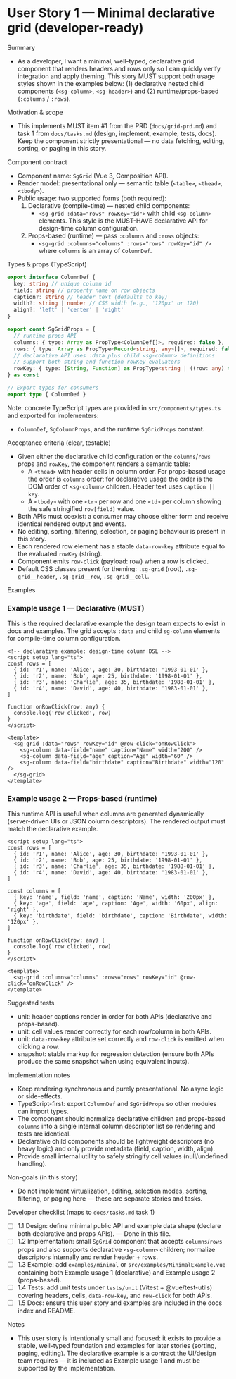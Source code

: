# User Story 1 — Minimal declarative grid (developer-ready)

Summary

- As a developer, I want a minimal, well-typed, declarative grid component that renders headers and rows only so I can quickly verify integration and apply theming. This story MUST support both usage styles shown in the examples below: (1) declarative nested child components (`<sg-column>`, `<sg-header>`) and (2) runtime/props-based (`:columns` / `:rows`).

Motivation & scope

- This implements MUST item #1 from the PRD (`docs/grid-prd.md`) and task 1 from `docs/tasks.md` (design, implement, example, tests, docs). Keep the component strictly presentational — no data fetching, editing, sorting, or paging in this story.

Component contract

- Component name: `SgGrid` (Vue 3, Composition API).
- Render model: presentational only — semantic table (`<table>`, `<thead>`, `<tbody>`).
- Public usage: two supported forms (both required):
  1. Declarative (compile-time) — nested child components:
     - `<sg-grid :data="rows" rowKey="id">` with child `<sg-column>` elements. This style is the MUST-HAVE declarative API for design-time column configuration.
  2. Props-based (runtime) — pass `:columns` and `:rows` objects:
     - `<sg-grid :columns="columns" :rows="rows" rowKey="id" />` where `columns` is an array of `ColumnDef`.

Types & props (TypeScript)

```ts
export interface ColumnDef {
  key: string // unique column id
  field: string // property name on row objects
  caption?: string // header text (defaults to key)
  width?: string | number // CSS width (e.g., '120px' or 120)
  align?: 'left' | 'center' | 'right'
}

export const SgGridProps = {
  // runtime props API
  columns: { type: Array as PropType<ColumnDef[]>, required: false },
  rows: { type: Array as PropType<Record<string, any>[]>, required: false },
  // declarative API uses :data plus child <sg-column> definitions
  // support both string and function rowKey evaluators
  rowKey: { type: [String, Function] as PropType<string | ((row: any) => string)>, required: true },
} as const

// Export types for consumers
export type { ColumnDef }
```

Note: concrete TypeScript types are provided in `src/components/types.ts` and exported for implementers:

- `ColumnDef`, `SgColumnProps`, and the runtime `SgGridProps` constant.

Acceptance criteria (clear, testable)

- Given either the declarative child configuration or the `columns`/`rows` props and `rowKey`, the component renders a semantic table:
  - A `<thead>` with header cells in column order. For props-based usage the order is `columns` order; for declarative usage the order is the DOM order of `<sg-column>` children. Header text uses `caption || key`.
  - A `<tbody>` with one `<tr>` per row and one `<td>` per column showing the safe stringified `row[field]` value.
- Both APIs must coexist: a consumer may choose either form and receive identical rendered output and events.
- No editing, sorting, filtering, selection, or paging behaviour is present in this story.
- Each rendered row element has a stable `data-row-key` attribute equal to the evaluated `rowKey` (string).
- Component emits `row-click` (payload: row) when a row is clicked.
- Default CSS classes present for theming: `.sg-grid` (root), `.sg-grid__header`, `.sg-grid__row`, `.sg-grid__cell`.

Examples

### Example usage 1 — Declarative (MUST)

This is the required declarative example the design team expects to exist in docs and examples. The grid accepts `:data` and child `sg-column` elements for compile-time column configuration.

```vue
<!-- declarative example: design-time column DSL -->
<script setup lang="ts">
const rows = [
  { id: 'r1', name: 'Alice', age: 30, birthdate: '1993-01-01' },
  { id: 'r2', name: 'Bob', age: 25, birthdate: '1998-01-01' },
  { id: 'r3', name: 'Charlie', age: 35, birthdate: '1988-01-01' },
  { id: 'r4', name: 'David', age: 40, birthdate: '1983-01-01' },
]

function onRowClick(row: any) {
  console.log('row clicked', row)
}
</script>

<template>
  <sg-grid :data="rows" rowKey="id" @row-click="onRowClick">
    <sg-column data-field="name" caption="Name" width="200" />
    <sg-column data-field="age" caption="Age" width="60" />
    <sg-column data-field="birthdate" caption="Birthdate" width="120" />
  </sg-grid>
</template>
```

### Example usage 2 — Props-based (runtime)

This runtime API is useful when columns are generated dynamically (server-driven UIs or JSON column descriptors). The rendered output must match the declarative example.

```vue
<script setup lang="ts">
const rows = [
  { id: 'r1', name: 'Alice', age: 30, birthdate: '1993-01-01' },
  { id: 'r2', name: 'Bob', age: 25, birthdate: '1998-01-01' },
  { id: 'r3', name: 'Charlie', age: 35, birthdate: '1988-01-01' },
  { id: 'r4', name: 'David', age: 40, birthdate: '1983-01-01' },
]

const columns = [
  { key: 'name', field: 'name', caption: 'Name', width: '200px' },
  { key: 'age', field: 'age', caption: 'Age', width: '60px', align: 'right' },
  { key: 'birthdate', field: 'birthdate', caption: 'Birthdate', width: '120px' },
]

function onRowClick(row: any) {
  console.log('row clicked', row)
}
</script>

<template>
  <sg-grid :columns="columns" :rows="rows" rowKey="id" @row-click="onRowClick" />
</template>
```

Suggested tests

- unit: header captions render in order for both APIs (declarative and props-based).
- unit: cell values render correctly for each row/column in both APIs.
- unit: `data-row-key` attribute set correctly and `row-click` is emitted when clicking a row.
- snapshot: stable markup for regression detection (ensure both APIs produce the same snapshot when using equivalent inputs).

Implementation notes

- Keep rendering synchronous and purely presentational. No async logic or side-effects.
- TypeScript-first: export `ColumnDef` and `SgGridProps` so other modules can import types.
- The component should normalize declarative children and props-based `columns` into a single internal column descriptor list so rendering and tests are identical.
- Declarative child components should be lightweight descriptors (no heavy logic) and only provide metadata (field, caption, width, align).
- Provide small internal utility to safely stringify cell values (null/undefined handling).

Non-goals (in this story)

- Do not implement virtualization, editing, selection modes, sorting, filtering, or paging here — these are separate stories and tasks.

Developer checklist (maps to `docs/tasks.md` task 1)

- [ ] 1.1 Design: define minimal public API and example data shape (declare both declarative and props APIs). — Done in this file.
- [ ] 1.2 Implementation: small `SgGrid` component that accepts `columns`/`rows` props and also supports declarative `<sg-column>` children; normalize descriptors internally and render header + rows.
- [ ] 1.3 Example: add `examples/minimal` or `src/examples/MinimalExample.vue` containing both Example usage 1 (declarative) and Example usage 2 (props-based).
- [ ] 1.4 Tests: add unit tests under `tests/unit` (Vitest + @vue/test-utils) covering headers, cells, `data-row-key`, and `row-click` for both APIs.
- [ ] 1.5 Docs: ensure this user story and examples are included in the docs index and README.

Notes

- This user story is intentionally small and focused: it exists to provide a stable, well-typed foundation and examples for later stories (sorting, paging, editing). The declarative example is a contract the UI/design team requires — it is included as Example usage 1 and must be supported by the implementation.
